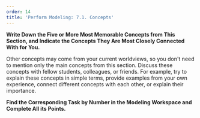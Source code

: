 ```yaml
---
order: 14
title: 'Perform Modeling: 7.1. Concepts'
---
```


**Write Down the Five or More Most Memorable Concepts from This Section, and Indicate the Concepts They Are Most Closely Connected With for You.** 

Other concepts may come from your current worldviews, so you don't need to mention only the main concepts from this section. Discuss these concepts with fellow students, colleagues, or friends. For example, try to explain these concepts in simple terms, provide examples from your own experience, connect different concepts with each other, or explain their importance.

**Find the Corresponding Task by Number in the Modeling Workspace and Complete All its Points.**